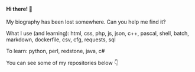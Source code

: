#### Hi there! 👋

My biography has been lost somewhere. Can you help me find it?

What I use (and learning): html, css, php, js, json, c++, pascal, shell, batch, markdown, dockerfile, csv, cfg, requests, sql

To learn: python, perl, redstone, java, c#

You can see some of my repositories below 👇

<!--
**ddan9/ddan9** is a ✨ _special_ ✨ repository because its `README.md` (this file) appears on your GitHub profile.

Here are some ideas to get you started:

- 🔭 I’m currently working on ...
- 🌱 I’m currently learning ...
- 👯 I’m looking to collaborate on ...
- 🤔 I’m looking for help with ...
- 💬 Ask me about ...
- 📫 How to reach me: ...
- 😄 Pronouns: ...
- ⚡ Fun fact: ...
-->
